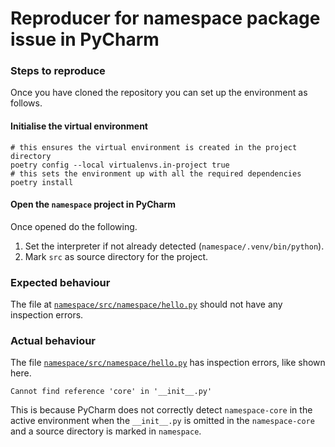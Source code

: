 # Reproducer for namespace package issue in PyCharm

### Steps to reproduce
Once you have cloned the repository you can set up the environment as follows.

#### Initialise the virtual environment
```shell
# this ensures the virtual environment is created in the project directory
poetry config --local virtualenvs.in-project true
# this sets the environment up with all the required dependencies
poetry install
```

#### Open the `namespace` project in PyCharm
Once opened do the following.

1. Set the interpreter if not already detected (`namespace/.venv/bin/python`).
2. Mark `src` as source directory for the project.

### Expected behaviour
The file at [`namespace/src/namespace/hello.py`](namespace/src/namespace/hello.py) should not have any inspection errors.

### Actual behaviour
The file [`namespace/src/namespace/hello.py`](namespace/src/namespace/hello.py) has inspection errors, like shown here.

```
Cannot find reference 'core' in '__init__.py'
```

This is because PyCharm does not correctly detect `namespace-core` in the active environment when the `__init__.py` is 
omitted in the `namespace-core` and a source directory is marked in `namespace`.
